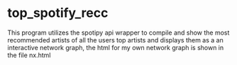 # top_spotify_recc


This program utilizes the spotipy api wrapper to compile and show the most recommended artists of all the users top artists and displays them as a an interactive network graph, the html for my own network graph is shown in the file nx.html

